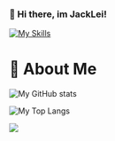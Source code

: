 ### 👋 Hi there, im JackLei!

[![My Skills](https://skillicons.dev/icons?i=dotnet,cs,java,visualstudio,github)](https://skillicons.dev)

# 👀 About Me
![My GitHub stats](https://github-readme-stats-imjack6.vercel.app/api?username=imJack6&count_private=true&show_icons=true&theme=radical&locale=en)

![My Top Langs](https://github-readme-stats-imjack6.vercel.app/api/top-langs/?username=imJack6&count_private=true&layout=compact&theme=radical&locale=en)

<!-- > You are my ![My Profile Counter](https://profile-counter.glitch.me/imJack6/count.svg) visitor! -->

<!--
**imJack6/imJack6** is a ✨ _special_ ✨ repository because its `README.md` (this file) appears on your GitHub profile.

Here are some ideas to get you started:

- 🔭 I’m currently working on ...
- 🌱 I’m currently learning ...
- 👯 I’m looking to collaborate on ...
- 🤔 I’m looking for help with ...
- 💬 Ask me about ...
- 📫 How to reach me: ...
- 😄 Pronouns: ...
- ⚡ Fun fact: ...
-->

<img src="http://counter.seku.su/cmoe?name=imJack6" />
